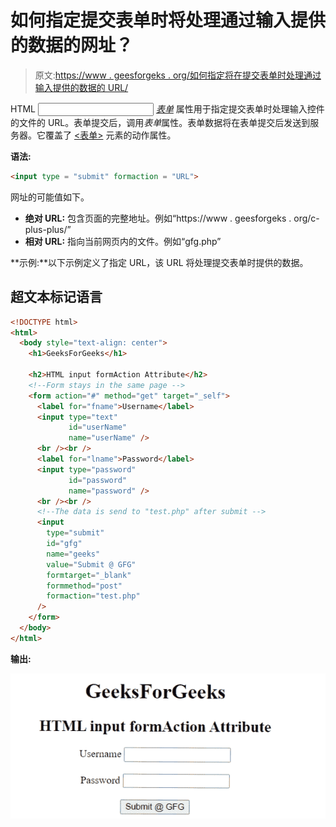# 如何指定提交表单时将处理通过输入提供的数据的网址？

> 原文:[https://www . geesforgeks . org/如何指定将在提交表单时处理通过输入提供的数据的 URL/](https://www.geeksforgeeks.org/how-to-specify-the-url-that-will-process-the-data-supplied-through-inputs-when-the-form-is-submitted/)

HTML <input> [*表单*](https://www.geeksforgeeks.org/html-formaction-attribute/) 属性用于指定提交表单时处理输入控件的文件的 URL。表单提交后，调用*表单*属性。表单数据将在表单提交后发送到服务器。它覆盖了 [<表单>](https://www.geeksforgeeks.org/html-form-tag/) 元素的动作属性。

**语法:**

```html
<input type = "submit" formaction = "URL">
```

网址的可能值如下。

*   **绝对 URL:** 包含页面的完整地址。例如“https://www . geesforgeks . org/c-plus-plus/”
*   **相对 URL:** 指向当前网页内的文件。例如“gfg.php”

**示例:**以下示例定义了指定 URL，该 URL 将处理提交表单时提供的数据。

## 超文本标记语言

```html
<!DOCTYPE html>
<html>
  <body style="text-align: center">
    <h1>GeeksForGeeks</h1>

    <h2>HTML input formAction Attribute</h2>
    <!--Form stays in the same page -->
    <form action="#" method="get" target="_self">
      <label for="fname">Username</label>
      <input type="text" 
             id="userName" 
             name="userName" />
      <br /><br />
      <label for="lname">Password</label>
      <input type="password" 
             id="password" 
             name="password" />
      <br /><br />
      <!--The data is send to "test.php" after submit -->
      <input
        type="submit"
        id="gfg"
        name="geeks"
        value="Submit @ GFG"
        formtarget="_blank"
        formmethod="post"
        formaction="test.php"
      />
    </form>
  </body>
</html>
```

**输出:**

![](img/2d36a37fa4db6a9ca0cf41ffb9192d75.png)